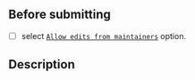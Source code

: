 ## Before submitting
<!-- If your changes should result in a version bump, -->
- [ ] select [`Allow edits from maintainers`](https://docs.github.com/en/pull-requests/collaborating-with-pull-requests/working-with-forks/allowing-changes-to-a-pull-request-branch-created-from-a-fork) option.

<!-- `neverthrow` manages releases using Changeset, so we need to add a release-related file to your PR -->

## Description
<!-- Describe your changes in detail -->
